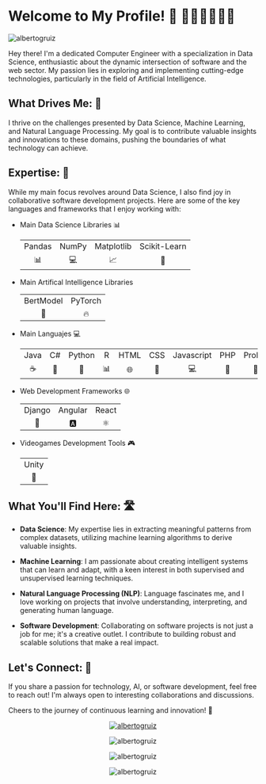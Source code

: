 # Welcome to My Profile! 👋 👨‍💻💡🌐🔧🤖 
<p align="left"> <img src="https://komarev.com/ghpvc/?username=albertogruiz&label=Profile%20views&color=0e75b6&style=flat" alt="albertogruiz" /> </p>

Hey there! I'm a dedicated Computer Engineer with a specialization in Data Science, enthusiastic about the dynamic intersection of software and the web sector. My passion lies in exploring and implementing cutting-edge technologies, particularly in the field of Artificial Intelligence.

## What Drives Me: 🌠

I thrive on the challenges presented by Data Science, Machine Learning, and Natural Language Processing. My goal is to contribute valuable insights and innovations to these domains, pushing the boundaries of what technology can achieve.

## Expertise: 🎯

While my main focus revolves around Data Science, I also find joy in collaborative software development projects. Here are some of the key languages and frameworks that I enjoy working with:

- Main Data Science Libraries 📊
  
   <table>
    <tr>
      <td align="center">Pandas</td>
      <td align="center">NumPy</td>
      <td align="center">Matplotlib</td>
      <td align="center">Scikit-Learn</td>
    </tr>
    <tr>
      <td align="center">📊</td>
      <td align="center">💻</td>
      <td align="center">📈</td>
      <td align="center">🤖</td>
    </tr>
  </table>


- Main Artifical Intelligence Libraries 
  
    <table>
    <tr>
      <td align="center">BertModel</td>
      <td align="center">PyTorch</td>
    </tr>
    <tr>
      <td align="center">🤖</td>
      <td align="center">🔥</td>
    </tr>
  </table>

  
- Main Languajes              💻
  
    <table>
    <tr>
      <td align="center">Java</td>
      <td align="center">C#</td>
      <td align="center">Python</td>
      <td align="center">R</td>
      <td align="center">HTML</td>
      <td align="center">CSS</td>
      <td align="center">Javascript</td>
      <td align="center">PHP</td>
      <td align="center">Prolog</td>
    </tr>
    <tr>
      <td align="center">☕</td>
      <td align="center">🔧</td>
      <td align="center">🐍</td>
      <td align="center">📊</td>
      <td align="center">🌐</td>
      <td align="center">🎨</td>
      <td align="center">💻</td>
      <td align="center">🔗</td>
      <td align="center">🤖</td>
    </tr>
  </table>

- Web Development Frameworks   🌐
  
    <table>
    <tr>
      <td align="center">Django</td>
      <td align="center">Angular</td>
      <td align="center">React</td>
    </tr>
    <tr>
      <td align="center">🎸</td>
      <td align="center">🅰️</td>
      <td align="center">⚛️</td>
    </tr>
  </table>

  
- Videogames Development Tools 🎮
     <table>
      <tr>
        <td align="center">Unity</td>
      </tr>
      <tr>
        <td align="center">🎲</td>
      </tr>
    </table>




## What You'll Find Here: 🛣️

- **Data Science**: My expertise lies in extracting meaningful patterns from complex datasets, utilizing machine learning algorithms to derive valuable insights.

- **Machine Learning**: I am passionate about creating intelligent systems that can learn and adapt, with a keen interest in both supervised and unsupervised learning techniques.

- **Natural Language Processing (NLP)**: Language fascinates me, and I love working on projects that involve understanding, interpreting, and generating human language.

- **Software Development**: Collaborating on software projects is not just a job for me; it's a creative outlet. I contribute to building robust and scalable solutions that make a real impact.

## Let's Connect: 🤝

If you share a passion for technology, AI, or software development, feel free to reach out! I'm always open to interesting collaborations and discussions.

Cheers to the journey of continuous learning and innovation! 🚀

<!--
**AlbertoGRuiz/AlbertoGRuiz** is a ✨ _special_ ✨ repository because its `README.md` (this file) appears on your GitHub profile.

Here are some ideas to get you started:

- 🔭 I’m currently working on ...
- 🌱 I’m currently learning ...
- 👯 I’m looking to collaborate on ...
- 🤔 I’m looking for help with ...
- 💬 Ask me about ...
- 📫 How to reach me: ...
- 😄 Pronouns: ...
- ⚡ Fun fact: ...
-->


<p align="center"> 
  <a href="https://github.com/ryo-ma/github-profile-trophy">
    <img src="https://github-profile-trophy.vercel.app/?username=albertogruiz" alt="albertogruiz" />
  </a>
</p>

<p align="center">
  <img src="https://github-readme-stats.vercel.app/api/top-langs?username=albertogruiz&show_icons=true&locale=en&layout=compact" alt="albertogruiz" />
</p>

<p align="center">
  <img src="https://github-readme-stats.vercel.app/api?username=albertogruiz&show_icons=true&locale=en" alt="albertogruiz" />
</p>

<p align="center">
  <img src="https://github-readme-streak-stats.herokuapp.com/?user=albertogruiz&" alt="albertogruiz" />
</p>

